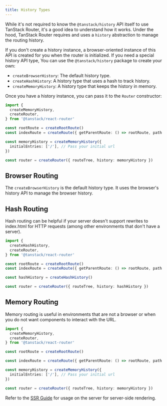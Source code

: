 ```yaml
---
title: History Types
---
```


While it's not required to know the `@tanstack/history` API itself to use TanStack Router, it's a good idea to understand how it works. Under the hood, TanStack Router requires and uses a `history` abstraction to manage the routing history.

If you don't create a history instance, a browser-oriented instance of this API is created for you when the router is initialized. If you need a special history API type, You can use the `@tanstack/history` package to create your own:

- `createBrowserHistory`: The default history type.
- `createHashHistory`: A history type that uses a hash to track history.
- `createMemoryHistory`: A history type that keeps the history in memory.

Once you have a history instance, you can pass it to the `Router` constructor:

```ts
import {
  createMemoryHistory,
  createRouter,
} from '@tanstack/react-router'

const rootRoute = createRootRoute()
const indexRoute = createRoute({ getParentRoute: () => rootRoute, path: '/' })

const memoryHistory = createMemoryHistory({
  initialEntries: ['/'], // Pass your initial url
})

const router = createRouter({ routeTree, history: memoryHistory })
```

## Browser Routing

The `createBrowserHistory` is the default history type. It uses the browser's history API to manage the browser history.

## Hash Routing

Hash routing can be helpful if your server doesn't support rewrites to index.html for HTTP requests (among other environments that don't have a server).

```ts
import {
  createHashHistory,
  createRouter,
} from '@tanstack/react-router'

const rootRoute = createRootRoute()
const indexRoute = createRoute({ getParentRoute: () => rootRoute, path: '/' })

const hashHistory = createHashHistory()

const router = createRouter({ routeTree, history: hashHistory })
```

## Memory Routing

Memory routing is useful in environments that are not a browser or when you do not want components to interact with the URL.

```ts
import {
  createMemoryHistory,
  createRouter,
} from '@tanstack/react-router'

const rootRoute = createRootRoute()

const indexRoute = createRoute({ getParentRoute: () => rootRoute, path: '/' })

const memoryHistory = createMemoryHistory({
  initialEntries: ['/'], // Pass your initial url
})

const router = createRouter({ routeTree, history: memoryHistory })
```

Refer to the [SSR Guide](./ssr.md#server-history) for usage on the server for server-side rendering.
